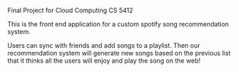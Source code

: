 Final Project for Cloud Computing CS 5412

This is the front end application for a custom spotify song recommendation system. 

Users can sync with friends and add songs to a playlist. Then our recommendation system will generate new songs based on the previous list that it thinks all the users will enjoy and play the song on the web!
